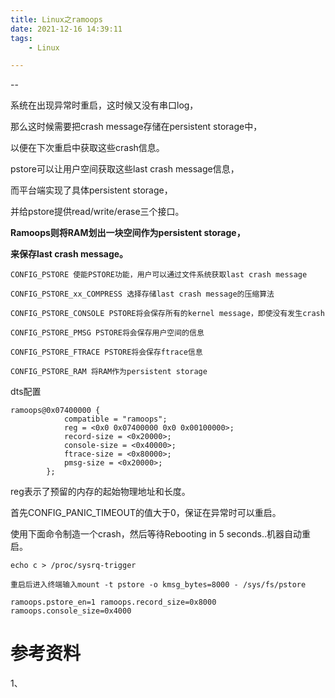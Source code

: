 ```yaml
---
title: Linux之ramoops
date: 2021-12-16 14:39:11
tags:
	- Linux

---
```


--

系统在出现异常时重启，这时候又没有串口log，

那么这时候需要把crash message存储在persistent storage中，

以便在下次重启中获取这些crash信息。

pstore可以让用户空间获取这些last crash message信息，

而平台端实现了具体persistent storage，

并给pstore提供read/write/erase三个接口。

**Ramoops则将RAM划出一块空间作为persistent storage，**

**来保存last crash message。**

```
CONFIG_PSTORE 使能PSTORE功能，用户可以通过文件系统获取last crash message

CONFIG_PSTORE_xx_COMPRESS 选择存储last crash message的压缩算法

CONFIG_PSTORE_CONSOLE PSTORE将会保存所有的kernel message，即使没有发生crash

CONFIG_PSTORE_PMSG PSTORE将会保存用户空间的信息

CONFIG_PSTORE_FTRACE PSTORE将会保存ftrace信息

CONFIG_PSTORE_RAM 将RAM作为persistent storage
```

dts配置

```
ramoops@0x07400000 {
			compatible = "ramoops";
			reg = <0x0 0x07400000 0x0 0x00100000>;
			record-size = <0x20000>;
			console-size = <0x40000>;
			ftrace-size = <0x80000>;
			pmsg-size = <0x20000>;
		};
```

reg表示了预留的内存的起始物理地址和长度。

首先CONFIG_PANIC_TIMEOUT的值大于0，保证在异常时可以重启。

使用下面命令制造一个crash，然后等待Rebooting in 5 seconds..机器自动重启。

```
echo c > /proc/sysrq-trigger
```



```
重启后进入终端输入mount -t pstore -o kmsg_bytes=8000 - /sys/fs/pstore 
```



```
ramoops.pstore_en=1 ramoops.record_size=0x8000 ramoops.console_size=0x4000
```



# 参考资料

1、

